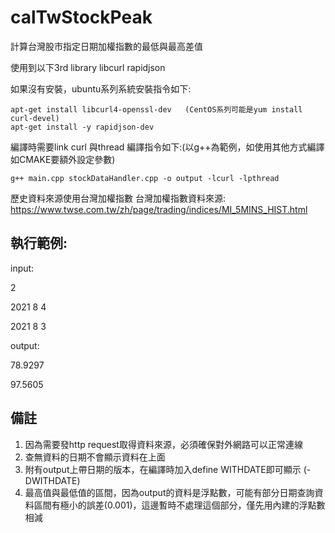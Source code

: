 # calTwStockPeak
計算台灣股市指定日期加權指數的最低與最高差值

使用到以下3rd library
libcurl
rapidjson

如果沒有安裝，ubuntu系列系統安裝指令如下:
```
apt-get install libcurl4-openssl-dev   (CentOS系列可能是yum install curl-devel)
apt-get install -y rapidjson-dev
```

編譯時需要link curl 與thread
編譯指令如下:(以g++為範例，如使用其他方式編譯如CMAKE要額外設定參數)
```
g++ main.cpp stockDataHandler.cpp -o output -lcurl -lpthread
```

歷史資料來源使用台灣加權指數
台灣加權指數資料來源:
https://www.twse.com.tw/zh/page/trading/indices/MI_5MINS_HIST.html

## 執行範例:

input:

2

2021 8 4

2021 8 3


output:

78.9297

97.5605

## 備註
1. 因為需要發http request取得資料來源，必須確保對外網路可以正常連線
2. 查無資料的日期不會顯示資料在上面
3. 附有output上帶日期的版本，在編譯時加入define WITHDATE即可顯示 (-DWITHDATE)
4. 最高值與最低值的區間，因為output的資料是浮點數，可能有部分日期查詢資料區間有極小的誤差(0.001)，這邊暫時不處理這個部分，僅先用內建的浮點數相減